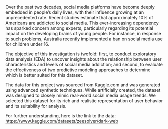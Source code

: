 Over the past two decades, social media platforms have become deeply embedded in people’s daily lives, with their influence growing at an unprecedented rate. Recent studies estimate that approximately 10% of Americans are addicted to social media. This ever-increasing dependency has sparked concern among experts, particularly regarding its potential impact on the developing brains of young people. For instance, in response to such problems, Australia recently implemented a ban on social media use for children under 16.

The objective of this investigation is twofold: first, to conduct exploratory data analysis (EDA) to uncover insights about the relationship between user characteristics and levels of social media addiction; and second, to evaluate the effectiveness of two predictive modeling approaches to determine which is better suited for this dataset.

The data for this project was sourced from Kaggle.com and was generated using advanced synthetic techniques. While artificially created, the dataset was designed to closely mimic real-world social media usage trends. We selected this dataset for its rich and realistic representation of user behavior and its suitability for analysis.

For further understanding, here is the link to the data:
https://www.kaggle.com/datasets/zeesolver/dark-web
